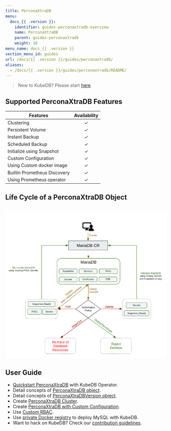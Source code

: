 ```yaml
---
title: PerconaXtraDB
menu:
  docs_{{ .version }}:
    identifier: guides-perconaxtradb-overview
    name: PerconaXtraDB
    parent: guides-perconaxtradb
    weight: 10
menu_name: docs_{{ .version }}
section_menu_id: guides
url: /docs/{{ .version }}/guides/perconaxtradb/
aliases:
  - /docs/{{ .version }}/guides/perconaxtradb/README/
---
```



> New to KubeDB? Please start [here](/docs/README.md).

## Supported PerconaXtraDB Features

| Features                                                | Availability |
| ------------------------------------------------------- | :----------: |
| Clustering                                              |   &#10003;   |
| Persistent Volume                                       |   &#10003;   |
| Instant Backup                                          |   &#10003;   |
| Scheduled Backup                                        |   &#10003;   |
| Initialize using Snapshot                               |   &#10003;   |
| Custom Configuration                                    |   &#10003;   |
| Using Custom docker image                               |   &#10003;   |
| Builtin Prometheus Discovery                            |   &#10003;   |
| Using Prometheus operator                               |   &#10003;   |

## Life Cycle of a PerconaXtraDB Object

<p align="center">
  <img alt="lifecycle"  src="/docs/guides/perconaxtradb/images/perconaxtradb-lifecycle.png" >
</p>

## User Guide

- [Quickstart PerconaXtraDB](/docs/guides/perconaxtradb/quickstart/overview) with KubeDB Operator.
- Detail concepts of [PerconaXtraDB object](/docs/guides/perconaxtradb/concepts/perconaxtradb).
- Detail concepts of [PerconaXtraDBVersion object](/docs/guides/perconaxtradb/concepts/perconaxtradb-version).
- Create [PerconaXtraDB Cluster](/docs/guides/perconaxtradb/clustering/galera-cluster).
- Create [PerconaXtraDB with Custom Configuration](/docs/guides/perconaxtradb/configuration/using-config-file).
- Use [Custom RBAC](/docs/guides/perconaxtradb/custom-rbac/using-custom-rbac).
- Use [private Docker registry](/docs/guides/perconaxtradb/private-registry/quickstart) to deploy MySQL with KubeDB.
- Want to hack on KubeDB? Check our [contribution guidelines](/docs/CONTRIBUTING.md).
